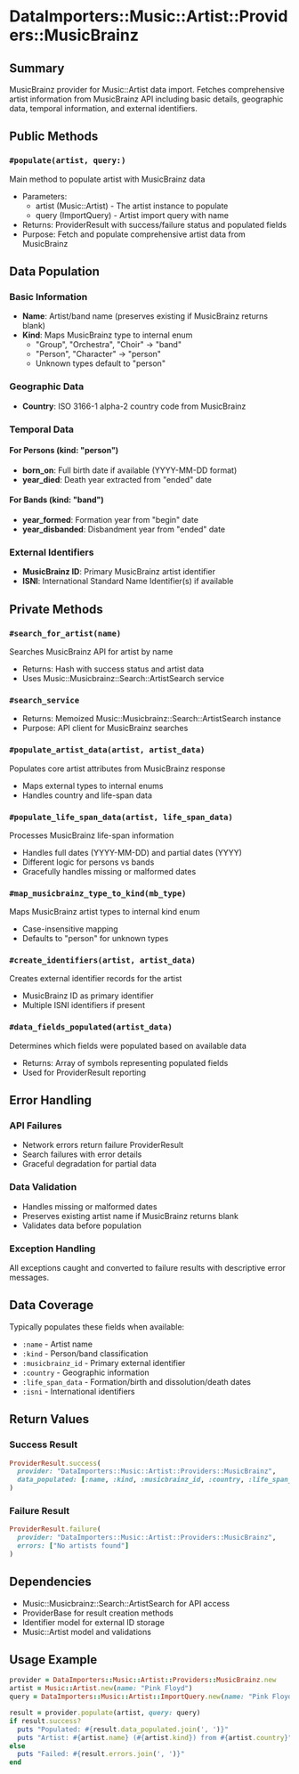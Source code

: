 # DataImporters::Music::Artist::Providers::MusicBrainz

## Summary
MusicBrainz provider for Music::Artist data import. Fetches comprehensive artist information from MusicBrainz API including basic details, geographic data, temporal information, and external identifiers.

## Public Methods

### `#populate(artist, query:)`
Main method to populate artist with MusicBrainz data
- Parameters:
  - artist (Music::Artist) - The artist instance to populate
  - query (ImportQuery) - Artist import query with name
- Returns: ProviderResult with success/failure status and populated fields
- Purpose: Fetch and populate comprehensive artist data from MusicBrainz

## Data Population

### Basic Information
- **Name**: Artist/band name (preserves existing if MusicBrainz returns blank)
- **Kind**: Maps MusicBrainz type to internal enum
  - "Group", "Orchestra", "Choir" → "band"
  - "Person", "Character" → "person"
  - Unknown types default to "person"

### Geographic Data
- **Country**: ISO 3166-1 alpha-2 country code from MusicBrainz

### Temporal Data
#### For Persons (kind: "person")
- **born_on**: Full birth date if available (YYYY-MM-DD format)
- **year_died**: Death year extracted from "ended" date

#### For Bands (kind: "band")  
- **year_formed**: Formation year from "begin" date
- **year_disbanded**: Disbandment year from "ended" date

### External Identifiers
- **MusicBrainz ID**: Primary MusicBrainz artist identifier
- **ISNI**: International Standard Name Identifier(s) if available

## Private Methods

### `#search_for_artist(name)`
Searches MusicBrainz API for artist by name
- Returns: Hash with success status and artist data
- Uses Music::Musicbrainz::Search::ArtistSearch service

### `#search_service`
- Returns: Memoized Music::Musicbrainz::Search::ArtistSearch instance
- Purpose: API client for MusicBrainz searches

### `#populate_artist_data(artist, artist_data)`
Populates core artist attributes from MusicBrainz response
- Maps external types to internal enums
- Handles country and life-span data

### `#populate_life_span_data(artist, life_span_data)`
Processes MusicBrainz life-span information
- Handles full dates (YYYY-MM-DD) and partial dates (YYYY)
- Different logic for persons vs bands
- Gracefully handles missing or malformed dates

### `#map_musicbrainz_type_to_kind(mb_type)`
Maps MusicBrainz artist types to internal kind enum
- Case-insensitive mapping
- Defaults to "person" for unknown types

### `#create_identifiers(artist, artist_data)`
Creates external identifier records for the artist
- MusicBrainz ID as primary identifier
- Multiple ISNI identifiers if present

### `#data_fields_populated(artist_data)`
Determines which fields were populated based on available data
- Returns: Array of symbols representing populated fields
- Used for ProviderResult reporting

## Error Handling

### API Failures
- Network errors return failure ProviderResult
- Search failures with error details
- Graceful degradation for partial data

### Data Validation
- Handles missing or malformed dates
- Preserves existing artist name if MusicBrainz returns blank
- Validates data before population

### Exception Handling
All exceptions caught and converted to failure results with descriptive error messages.

## Data Coverage
Typically populates these fields when available:
- `:name` - Artist name
- `:kind` - Person/band classification  
- `:musicbrainz_id` - Primary external identifier
- `:country` - Geographic information
- `:life_span_data` - Formation/birth and dissolution/death dates
- `:isni` - International identifiers

## Return Values

### Success Result
```ruby
ProviderResult.success(
  provider: "DataImporters::Music::Artist::Providers::MusicBrainz",
  data_populated: [:name, :kind, :musicbrainz_id, :country, :life_span_data, :isni]
)
```

### Failure Result
```ruby
ProviderResult.failure(
  provider: "DataImporters::Music::Artist::Providers::MusicBrainz", 
  errors: ["No artists found"]
)
```

## Dependencies
- Music::Musicbrainz::Search::ArtistSearch for API access
- ProviderBase for result creation methods
- Identifier model for external ID storage
- Music::Artist model and validations

## Usage Example
```ruby
provider = DataImporters::Music::Artist::Providers::MusicBrainz.new
artist = Music::Artist.new(name: "Pink Floyd")
query = DataImporters::Music::Artist::ImportQuery.new(name: "Pink Floyd")

result = provider.populate(artist, query: query)
if result.success?
  puts "Populated: #{result.data_populated.join(', ')}"
  puts "Artist: #{artist.name} (#{artist.kind}) from #{artist.country}"
else
  puts "Failed: #{result.errors.join(', ')}"
end
```